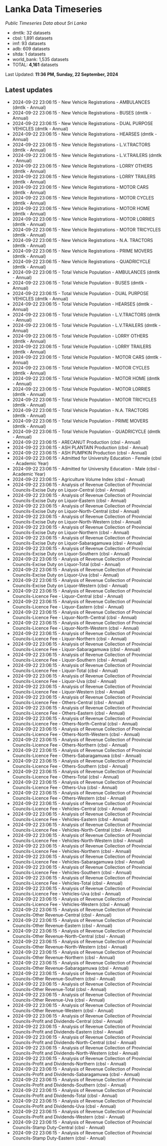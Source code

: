 # Lanka Data Timeseries
*Public Timeseries Data about Sri Lanka*

* dmtlk: 32 datasets
* cbsl: 1,891 datasets
* imf: 93 datasets
* adb: 609 datasets
* sltda: 1 datasets
* world_bank: 1,535 datasets
* TOTAL: **4,161** datasets

Last Updated: **11:36 PM, Sunday, 22 September, 2024**

## Latest updates

* 2024-09-22 23:06:15 - New Vehicle Registrations - AMBULANCES (dmtlk - Annual)
* 2024-09-22 23:06:15 - New Vehicle Registrations - BUSES (dmtlk - Annual)
* 2024-09-22 23:06:15 - New Vehicle Registrations - DUAL PURPOSE VEHICLES (dmtlk - Annual)
* 2024-09-22 23:06:15 - New Vehicle Registrations - HEARSES (dmtlk - Annual)
* 2024-09-22 23:06:15 - New Vehicle Registrations - L.V.TRACTORS (dmtlk - Annual)
* 2024-09-22 23:06:15 - New Vehicle Registrations - L.V.TRAILERS (dmtlk - Annual)
* 2024-09-22 23:06:15 - New Vehicle Registrations - LORRY OTHERS (dmtlk - Annual)
* 2024-09-22 23:06:15 - New Vehicle Registrations - LORRY TRAILERS (dmtlk - Annual)
* 2024-09-22 23:06:15 - New Vehicle Registrations - MOTOR CARS (dmtlk - Annual)
* 2024-09-22 23:06:15 - New Vehicle Registrations - MOTOR CYCLES (dmtlk - Annual)
* 2024-09-22 23:06:15 - New Vehicle Registrations - MOTOR HOME (dmtlk - Annual)
* 2024-09-22 23:06:15 - New Vehicle Registrations - MOTOR LORRIES (dmtlk - Annual)
* 2024-09-22 23:06:15 - New Vehicle Registrations - MOTOR TRICYCLES (dmtlk - Annual)
* 2024-09-22 23:06:15 - New Vehicle Registrations - N.A. TRACTORS (dmtlk - Annual)
* 2024-09-22 23:06:15 - New Vehicle Registrations - PRIME MOVERS (dmtlk - Annual)
* 2024-09-22 23:06:15 - New Vehicle Registrations - QUADRICYCLE (dmtlk - Annual)
* 2024-09-22 23:06:15 - Total Vehicle Population - AMBULANCES (dmtlk - Annual)
* 2024-09-22 23:06:15 - Total Vehicle Population - BUSES (dmtlk - Annual)
* 2024-09-22 23:06:15 - Total Vehicle Population - DUAL PURPOSE VEHICLES (dmtlk - Annual)
* 2024-09-22 23:06:15 - Total Vehicle Population - HEARSES (dmtlk - Annual)
* 2024-09-22 23:06:15 - Total Vehicle Population - L.V.TRACTORS (dmtlk - Annual)
* 2024-09-22 23:06:15 - Total Vehicle Population - L.V.TRAILERS (dmtlk - Annual)
* 2024-09-22 23:06:15 - Total Vehicle Population - LORRY OTHERS (dmtlk - Annual)
* 2024-09-22 23:06:15 - Total Vehicle Population - LORRY TRAILERS (dmtlk - Annual)
* 2024-09-22 23:06:15 - Total Vehicle Population - MOTOR CARS (dmtlk - Annual)
* 2024-09-22 23:06:15 - Total Vehicle Population - MOTOR CYCLES (dmtlk - Annual)
* 2024-09-22 23:06:15 - Total Vehicle Population - MOTOR HOME (dmtlk - Annual)
* 2024-09-22 23:06:15 - Total Vehicle Population - MOTOR LORRIES (dmtlk - Annual)
* 2024-09-22 23:06:15 - Total Vehicle Population - MOTOR TRICYCLES (dmtlk - Annual)
* 2024-09-22 23:06:15 - Total Vehicle Population - N.A. TRACTORS (dmtlk - Annual)
* 2024-09-22 23:06:15 - Total Vehicle Population - PRIME MOVERS (dmtlk - Annual)
* 2024-09-22 23:06:15 - Total Vehicle Population - QUADRICYCLE (dmtlk - Annual)
* 2024-09-22 23:06:15 - ARECANUT Production (cbsl - Annual)
* 2024-09-22 23:06:15 - ASH PLANTAIN Production (cbsl - Annual)
* 2024-09-22 23:06:15 - ASH PUMPKIN Production (cbsl - Annual)
* 2024-09-22 23:06:15 - Admitted for University Education - Female (cbsl - Academic Year)
* 2024-09-22 23:06:15 - Admitted for University Education - Male (cbsl - Academic Year)
* 2024-09-22 23:06:15 - Agriculture Volume Index (cbsl - Annual)
* 2024-09-22 23:06:15 - Analysis of Revenue Collection of Provincial Councils-Excise Duty on Liquor-Central (cbsl - Annual)
* 2024-09-22 23:06:15 - Analysis of Revenue Collection of Provincial Councils-Excise Duty on Liquor-Eastern (cbsl - Annual)
* 2024-09-22 23:06:15 - Analysis of Revenue Collection of Provincial Councils-Excise Duty on Liquor-North-Central (cbsl - Annual)
* 2024-09-22 23:06:15 - Analysis of Revenue Collection of Provincial Councils-Excise Duty on Liquor-North-Western (cbsl - Annual)
* 2024-09-22 23:06:15 - Analysis of Revenue Collection of Provincial Councils-Excise Duty on Liquor-Northern (cbsl - Annual)
* 2024-09-22 23:06:15 - Analysis of Revenue Collection of Provincial Councils-Excise Duty on Liquor-Sabaragamuwa (cbsl - Annual)
* 2024-09-22 23:06:15 - Analysis of Revenue Collection of Provincial Councils-Excise Duty on Liquor-Southern (cbsl - Annual)
* 2024-09-22 23:06:15 - Analysis of Revenue Collection of Provincial Councils-Excise Duty on Liquor-Total (cbsl - Annual)
* 2024-09-22 23:06:15 - Analysis of Revenue Collection of Provincial Councils-Excise Duty on Liquor-Uva (cbsl - Annual)
* 2024-09-22 23:06:15 - Analysis of Revenue Collection of Provincial Councils-Excise Duty on Liquor-Western (cbsl - Annual)
* 2024-09-22 23:06:15 - Analysis of Revenue Collection of Provincial Councils-Licence Fee - Liquor-Central (cbsl - Annual)
* 2024-09-22 23:06:15 - Analysis of Revenue Collection of Provincial Councils-Licence Fee - Liquor-Eastern (cbsl - Annual)
* 2024-09-22 23:06:15 - Analysis of Revenue Collection of Provincial Councils-Licence Fee - Liquor-North-Central (cbsl - Annual)
* 2024-09-22 23:06:15 - Analysis of Revenue Collection of Provincial Councils-Licence Fee - Liquor-North-Western (cbsl - Annual)
* 2024-09-22 23:06:15 - Analysis of Revenue Collection of Provincial Councils-Licence Fee - Liquor-Northern (cbsl - Annual)
* 2024-09-22 23:06:15 - Analysis of Revenue Collection of Provincial Councils-Licence Fee - Liquor-Sabaragamuwa (cbsl - Annual)
* 2024-09-22 23:06:15 - Analysis of Revenue Collection of Provincial Councils-Licence Fee - Liquor-Southern (cbsl - Annual)
* 2024-09-22 23:06:15 - Analysis of Revenue Collection of Provincial Councils-Licence Fee - Liquor-Total (cbsl - Annual)
* 2024-09-22 23:06:15 - Analysis of Revenue Collection of Provincial Councils-Licence Fee - Liquor-Uva (cbsl - Annual)
* 2024-09-22 23:06:15 - Analysis of Revenue Collection of Provincial Councils-Licence Fee - Liquor-Western (cbsl - Annual)
* 2024-09-22 23:06:15 - Analysis of Revenue Collection of Provincial Councils-Licence Fee - Others-Central (cbsl - Annual)
* 2024-09-22 23:06:15 - Analysis of Revenue Collection of Provincial Councils-Licence Fee - Others-Eastern (cbsl - Annual)
* 2024-09-22 23:06:15 - Analysis of Revenue Collection of Provincial Councils-Licence Fee - Others-North-Central (cbsl - Annual)
* 2024-09-22 23:06:15 - Analysis of Revenue Collection of Provincial Councils-Licence Fee - Others-North-Western (cbsl - Annual)
* 2024-09-22 23:06:15 - Analysis of Revenue Collection of Provincial Councils-Licence Fee - Others-Northern (cbsl - Annual)
* 2024-09-22 23:06:15 - Analysis of Revenue Collection of Provincial Councils-Licence Fee - Others-Sabaragamuwa (cbsl - Annual)
* 2024-09-22 23:06:15 - Analysis of Revenue Collection of Provincial Councils-Licence Fee - Others-Southern (cbsl - Annual)
* 2024-09-22 23:06:15 - Analysis of Revenue Collection of Provincial Councils-Licence Fee - Others-Total (cbsl - Annual)
* 2024-09-22 23:06:15 - Analysis of Revenue Collection of Provincial Councils-Licence Fee - Others-Uva (cbsl - Annual)
* 2024-09-22 23:06:15 - Analysis of Revenue Collection of Provincial Councils-Licence Fee - Others-Western (cbsl - Annual)
* 2024-09-22 23:06:15 - Analysis of Revenue Collection of Provincial Councils-Licence Fee - Vehicles-Central (cbsl - Annual)
* 2024-09-22 23:06:15 - Analysis of Revenue Collection of Provincial Councils-Licence Fee - Vehicles-Eastern (cbsl - Annual)
* 2024-09-22 23:06:15 - Analysis of Revenue Collection of Provincial Councils-Licence Fee - Vehicles-North-Central (cbsl - Annual)
* 2024-09-22 23:06:15 - Analysis of Revenue Collection of Provincial Councils-Licence Fee - Vehicles-North-Western (cbsl - Annual)
* 2024-09-22 23:06:15 - Analysis of Revenue Collection of Provincial Councils-Licence Fee - Vehicles-Northern (cbsl - Annual)
* 2024-09-22 23:06:15 - Analysis of Revenue Collection of Provincial Councils-Licence Fee - Vehicles-Sabaragamuwa (cbsl - Annual)
* 2024-09-22 23:06:15 - Analysis of Revenue Collection of Provincial Councils-Licence Fee - Vehicles-Southern (cbsl - Annual)
* 2024-09-22 23:06:15 - Analysis of Revenue Collection of Provincial Councils-Licence Fee - Vehicles-Total (cbsl - Annual)
* 2024-09-22 23:06:15 - Analysis of Revenue Collection of Provincial Councils-Licence Fee - Vehicles-Uva (cbsl - Annual)
* 2024-09-22 23:06:15 - Analysis of Revenue Collection of Provincial Councils-Licence Fee - Vehicles-Western (cbsl - Annual)
* 2024-09-22 23:06:15 - Analysis of Revenue Collection of Provincial Councils-Other Revenue-Central (cbsl - Annual)
* 2024-09-22 23:06:15 - Analysis of Revenue Collection of Provincial Councils-Other Revenue-Eastern (cbsl - Annual)
* 2024-09-22 23:06:15 - Analysis of Revenue Collection of Provincial Councils-Other Revenue-North-Central (cbsl - Annual)
* 2024-09-22 23:06:15 - Analysis of Revenue Collection of Provincial Councils-Other Revenue-North-Western (cbsl - Annual)
* 2024-09-22 23:06:15 - Analysis of Revenue Collection of Provincial Councils-Other Revenue-Northern (cbsl - Annual)
* 2024-09-22 23:06:15 - Analysis of Revenue Collection of Provincial Councils-Other Revenue-Sabaragamuwa (cbsl - Annual)
* 2024-09-22 23:06:15 - Analysis of Revenue Collection of Provincial Councils-Other Revenue-Southern (cbsl - Annual)
* 2024-09-22 23:06:15 - Analysis of Revenue Collection of Provincial Councils-Other Revenue-Total (cbsl - Annual)
* 2024-09-22 23:06:15 - Analysis of Revenue Collection of Provincial Councils-Other Revenue-Uva (cbsl - Annual)
* 2024-09-22 23:06:15 - Analysis of Revenue Collection of Provincial Councils-Other Revenue-Western (cbsl - Annual)
* 2024-09-22 23:06:15 - Analysis of Revenue Collection of Provincial Councils-Profit and Dividends-Central (cbsl - Annual)
* 2024-09-22 23:06:15 - Analysis of Revenue Collection of Provincial Councils-Profit and Dividends-Eastern (cbsl - Annual)
* 2024-09-22 23:06:15 - Analysis of Revenue Collection of Provincial Councils-Profit and Dividends-North-Central (cbsl - Annual)
* 2024-09-22 23:06:15 - Analysis of Revenue Collection of Provincial Councils-Profit and Dividends-North-Western (cbsl - Annual)
* 2024-09-22 23:06:15 - Analysis of Revenue Collection of Provincial Councils-Profit and Dividends-Northern (cbsl - Annual)
* 2024-09-22 23:06:15 - Analysis of Revenue Collection of Provincial Councils-Profit and Dividends-Sabaragamuwa (cbsl - Annual)
* 2024-09-22 23:06:15 - Analysis of Revenue Collection of Provincial Councils-Profit and Dividends-Southern (cbsl - Annual)
* 2024-09-22 23:06:15 - Analysis of Revenue Collection of Provincial Councils-Profit and Dividends-Total (cbsl - Annual)
* 2024-09-22 23:06:15 - Analysis of Revenue Collection of Provincial Councils-Profit and Dividends-Uva (cbsl - Annual)
* 2024-09-22 23:06:15 - Analysis of Revenue Collection of Provincial Councils-Profit and Dividends-Western (cbsl - Annual)
* 2024-09-22 23:06:15 - Analysis of Revenue Collection of Provincial Councils-Stamp Duty-Central (cbsl - Annual)
* 2024-09-22 23:06:15 - Analysis of Revenue Collection of Provincial Councils-Stamp Duty-Eastern (cbsl - Annual)
